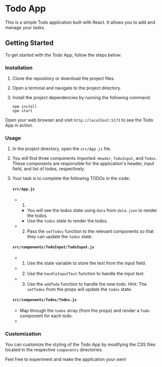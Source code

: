 
# Todo App

This is a simple Todo application built with React. It allows you to add and manage your tasks.

## Getting Started

To get started with the Todo App, follow the steps below:

### Installation

1. Clone the repository or download the project files.

2. Open a terminal and navigate to the project directory.

3. Install the project dependencies by running the following command:

   ```shell
   npm install
   npm start
	```
 Open your web browser and visit `http://localhost:5173` to see the Todo App in action.
 ### Usage

1.  In the project directory, open the `src/App.js` file.
    
2.  You will find three components imported: `Header`, `TodoInput`, and `Todos`. These components are responsible for the application's header, input field, and list of todos, respectively.
    
3.  Your task is to complete the following TODOs in the code:
    
    #### `src/App.js`
    
    -   1. 
	    -  You will see the todos state using `data` from `data.json` to render the todos. 
	    - Use the `todos` state to render the todos.
    -   2. Pass the `setTodos` function to the relevant components so that they can update the `todos` state.
    
    #### `src/components/TodoInput/TodoInput.js`
    
    -   1. Use the state variable to store the text from the input field.
    -   2. Use the `handleInputText` function to handle the input text.
    -   3. Use the `addTodo` function to handle the new todo. Hint: The `setTodos` from the props will update the `todos` state.
    
    #### `src/components/Todos/Todos.js`
    
    -   Map through the `todos` array (from the props) and render a `Todo` component for each todo.
    - 
### Customization
You can customize the styling of the Todo App by modifying the CSS files located in the respective `components` directories.

Feel free to experiment and make the application your own!